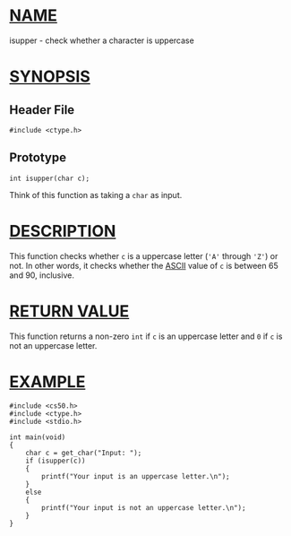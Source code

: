 # [NAME](#name)

isupper - check whether a character is uppercase

# [SYNOPSIS](#synopsis)

## Header File

    #include <ctype.h>

## Prototype

    int isupper(char c);

Think of this function as taking a `char` as input.

# [DESCRIPTION](#description)

This function checks whether `c` is a uppercase letter (`'A'` through `'Z'`) or not. In other words, it checks whether the [ASCII](https://asciichart.com/) value of `c` is between 65 and 90, inclusive.

# [RETURN VALUE](#return-value)

This function returns a non-zero `int` if `c` is an uppercase letter and `0` if `c` is not an uppercase letter.

# [EXAMPLE](#example)

    #include <cs50.h>
    #include <ctype.h>
    #include <stdio.h>

    int main(void)
    {
        char c = get_char("Input: ");
        if (isupper(c))
        {
            printf("Your input is an uppercase letter.\n");
        }
        else
        {
            printf("Your input is not an uppercase letter.\n");
        }
    }
